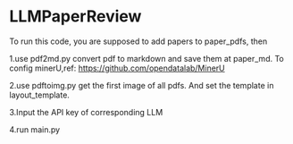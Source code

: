 # LLMPaperReview
To run this code, you are supposed to add papers to paper_pdfs, then 

1.use pdf2md.py convert pdf to markdown and save them at paper_md. To config minerU,ref: https://github.com/opendatalab/MinerU

2.use pdftoimg.py get the first image of all pdfs. And set the template in layout_template.

3.Input the API key of corresponding LLM

4.run main.py